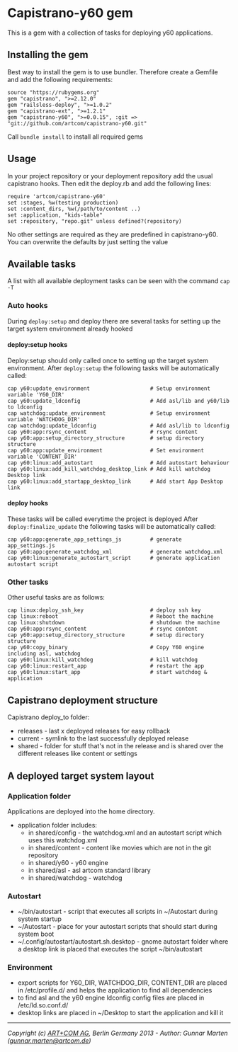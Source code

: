 # Capistrano-y60 gem
This is a gem with a collection of tasks for deploying y60 applications.

## Installing the gem
Best way to install the gem is to use bundler. Therefore create a
Gemfile and add the following requirements:

    source "https://rubygems.org"
    gem "capistrano", ">=2.12.0"
    gem "railsless-deploy", ">=1.0.2"
    gem "capistrano-ext", ">=1.2.1"
    gem "capistrano-y60", ">=0.0.15", :git => "git://github.com/artcom/capistrano-y60.git"

Call `bundle install` to install all required gems

## Usage
In your project repository or your deployment repository add the usual
capistrano hooks.
Then edit the deploy.rb and add the following lines:

    require 'artcom/capistrano-y60' 
    set :stages, %w(testing production)
    set :content_dirs, %w(/path/to/content ..)
    set :application, "kids-table"
    set :repository, "repo.git" unless defined?(repository)

No other settings are required as they are predefined in capistrano-y60.
You can overwrite the defaults by just setting the value

## Available tasks

A list with all available deployment tasks can be seen with the command
 `cap -T`

### Auto hooks
During `deploy:setup` and deploy there are several tasks for setting up
the target system environment already hooked 

#### deploy:setup hooks
Deploy:setup should only called once to setting up the target system environment.
After `deploy:setup` the following tasks will be automatically called:

    cap y60:update_environment                   # Setup environment variable 'Y60_DIR'
    cap y60:update_ldconfig                      # Add asl/lib and y60/lib to ldconfig 
    cap watchdog:update_environment              # Setup environment variable 'WATCHDOG_DIR'
    cap watchdog:update_ldconfig                 # Add asl/lib to ldconfig 
    cap y60:app:rsync_content                    # rsync content
    cap y60:app:setup_directory_structure        # setup directory structure
    cap y60:app:update_environment               # Set environment variable 'CONTENT_DIR'
    cap y60:linux:add_autostart                  # Add autostart behaviour
    cap y60:linux:add_kill_watchdog_desktop_link # Add kill watchdog Desktop link
    cap y60:linux:add_startapp_desktop_link      # Add start App Desktop link

#### deploy hooks
These tasks will be called everytime the project is deployed
After `deploy:finalize_update` the following tasks will be automatically called:

    cap y60:app:generate_app_settings_js         # generate app_settings.js
    cap y60:app:generate_watchdog_xml            # generate watchdog.xml
    cap y60:linux:generate_autostart_script      # generate application autostart script

### Other tasks
Other useful tasks are as follows:

    cap linux:deploy_ssh_key                     # deploy ssh key
    cap linux:reboot                             # Reboot the machine
    cap linux:shutdown                           # shutdown the machine
    cap y60:app:rsync_content                    # rsync content
    cap y60:app:setup_directory_structure        # setup directory structure
    cap y60:copy_binary                          # Copy Y60 engine including asl, watchdog
    cap y60:linux:kill_watchdog                  # kill watchdog
    cap y60:linux:restart_app                    # restart the app
    cap y60:linux:start_app                      # start watchdog & application

## Capistrano deployment structure

Capistrano deploy_to folder:

* releases - last x deployed releases for easy rollback
* current - symlink to the last successfully deployed release
* shared - folder for stuff that's not in the release and is shared over
  the different releases like content or settings 

## A deployed target system layout 

### Application folder
Applications are deployed into the home directory. 

* application folder includes:
    * in shared/config  - the watchdog.xml and an autostart script which uses this watchdog.xml
    * in shared/content - content like movies which are not in the git repository
    * in shared/y60 - y60 engine
    * in shared/asl - asl artcom standard library
    * in shared/watchdog - watchdog

### Autostart
* ~/bin/autostart - script that executes all scripts in ~/Autostart during system startup
* ~/Autostart - place for your autostart scripts that should start during system boot
* ~/.config/autostart/autostart.sh.desktop - gnome autostart folder where a desktop link is placed that executes the script ~/bin/autostart

### Environment
* export scripts for Y60_DIR, WATCHDOG_DIR, CONTENT_DIR are placed in /etc/profile.d/ and helps the application to find all dependencies
* to find asl and the y60 engine ldconfig config files are placed in /etc/ld.so.conf.d/
* desktop links are placed in ~/Desktop to start the application and kill it
 
- - -
*Copyright (c) [ART+COM AG](http://www.artcom.de/), Berlin Germany 2013 - Author: Gunnar Marten (gunnar.marten@artcom.de)*

